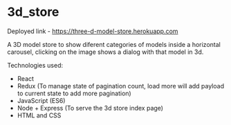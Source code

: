 # 3d_store

Deployed link - https://three-d-model-store.herokuapp.com

A 3D model store to show diferent categories of models inside a horizontal carousel, clicking on the image shows a dialog with that model in 3d.

Technologies used:
- React
- Redux (To manage state of pagination count, load more will add payload to current state to add more pagination)
- JavaScript (ES6)
- Node + Express (To serve the 3d store index page)
- HTML and CSS

